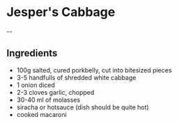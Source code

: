 ---
---

# Jesper's Cabbage
--
## Ingredients
- 100g salted, cured porkbelly, cut into bitesized pieces
- 3-5 handfulls of shredded white cabbage
- 1 onion diced
- 2-3 cloves garlic, chopped
- 30-40 ml of molasses 
- siracha or hotsauce (dish should be quite hot)
- cooked macaroni
